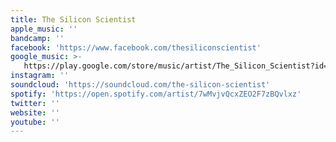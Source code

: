 ```yaml
---
title: The Silicon Scientist
apple_music: ''
bandcamp: ''
facebook: 'https://www.facebook.com/thesiliconscientist'
google_music: >-
   https://play.google.com/store/music/artist/The_Silicon_Scientist?id=Aehy3xxikgm6j2k2766ldwvuhlm
instagram: ''
soundcloud: 'https://soundcloud.com/the-silicon-scientist'
spotify: 'https://open.spotify.com/artist/7wMvjvQcxZEO2F7zBQvlxz'
twitter: ''
website: ''
youtube: ''
---
```

